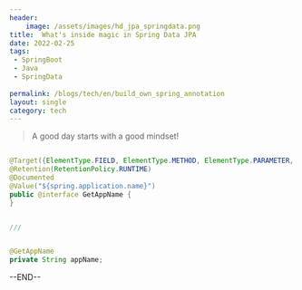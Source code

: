 ```yaml
---
header:
    image: /assets/images/hd_jpa_springdata.png
title:  What's inside magic in Spring Data JPA
date: 2022-02-25
tags:
 - SpringBoot
 - Java
 - SpringData
 
permalink: /blogs/tech/en/build_own_spring_annotation
layout: single
category: tech
---
```


> A good day starts with a good mindset!



```java

@Target({ElementType.FIELD, ElementType.METHOD, ElementType.PARAMETER, ElementType.ANNOTATION_TYPE})
@Retention(RetentionPolicy.RUNTIME)
@Documented
@Value("${spring.application.name}")
public @interface GetAppName {
}


///


@GetAppName
private String appName;

 ```
--END--




